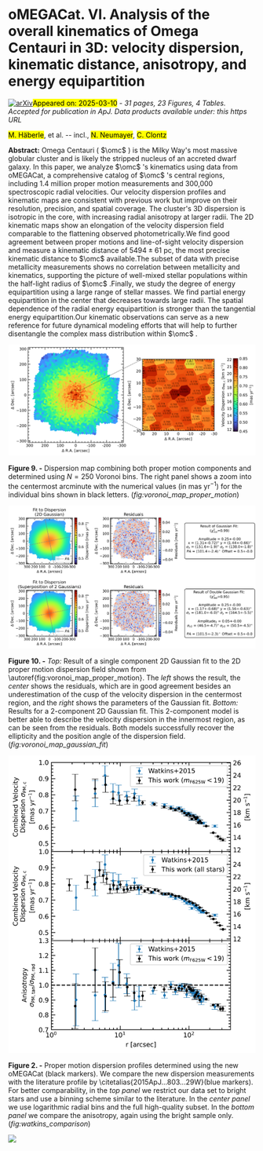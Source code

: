 <div class="macros" style="visibility:hidden;">
$\newcommand{\ensuremath}{}$
$\newcommand{\xspace}{}$
$\newcommand{\object}[1]{\texttt{#1}}$
$\newcommand{\farcs}{{.}''}$
$\newcommand{\farcm}{{.}'}$
$\newcommand{\arcsec}{''}$
$\newcommand{\arcmin}{'}$
$\newcommand{\ion}[2]{#1#2}$
$\newcommand{\textsc}[1]{\textrm{#1}}$
$\newcommand{\hl}[1]{\textrm{#1}}$
$\newcommand{\footnote}[1]{}$
$\newcommand{\vdag}{(v)^\dagger}$
$\newcommand$
$\newcommand$
$\newcommand{\todo}[1]{{\textcolor{red}{TODO: #1}}}$
$\newcommand$
$\newcommand{\revision}[1]{{\textcolor{blue}{\textbf{#1}}}}$
$\newcommand{\sectionautorefname}{Section}$
$\newcommand{\subsectionautorefname}{Section}$
$\newcommand{\subsubsectionautorefname}{Section}$
$\newcommand{\figureautorefname}{Fig.}$</div>



<div id="title">

# oMEGACat. VI. Analysis of the overall kinematics of Omega Centauri in 3D: velocity dispersion, kinematic distance, anisotropy, and energy equipartition

</div>
<div id="comments">

[![arXiv](https://img.shields.io/badge/arXiv-2503.04903-b31b1b.svg)](https://arxiv.org/abs/2503.04903)<mark>Appeared on: 2025-03-10</mark> -  _31 pages, 23 Figures, 4 Tables. Accepted for publication in ApJ. Data products available under: this https URL_

</div>
<div id="authors">

<mark>M. Häberle</mark>, et al. -- incl., <mark>N. Neumayer</mark>, <mark>C. Clontz</mark>

</div>
<div id="abstract">

**Abstract:** Omega Centauri ( $\omc$ ) is the Milky Way's most massive globular cluster and is likely the stripped nucleus of an accreted dwarf galaxy. In this paper, we analyze $\omc$ 's kinematics using data from oMEGACat, a comprehensive catalog of $\omc$ 's central regions, including 1.4 million proper motion measurements and 300,000 spectroscopic radial velocities.  Our velocity dispersion profiles and kinematic maps are consistent with previous work but improve on their resolution, precision, and spatial coverage.  The cluster's 3D dispersion is isotropic in the core, with increasing radial anisotropy at larger radii. The 2D kinematic maps show an elongation of the velocity dispersion field comparable to the flattening observed photometrically.We find good agreement between proper motions and line-of-sight velocity dispersion and measure a kinematic distance of $5494\pm61$ pc, the most precise kinematic distance to $\omc$ available.The subset of data with precise metallicity measurements shows no correlation between metallicity and kinematics, supporting the picture of well-mixed stellar populations within the half-light radius of $\omc$ .Finally, we study the degree of energy equipartition using a large range of stellar masses. We find partial energy equipartition in the center that decreases towards large radii. The spatial dependence of the radial energy equipartition is stronger than the tangential energy equipartition.Our kinematic observations can serve as a new reference for future dynamical modeling efforts that will help to further disentangle the complex mass distribution within $\omc$ .

</div>

<div id="div_fig1">

<img src="tmp_2503.04903/./revision1_old_data_velocity_dispersion_map_n250_with_zoom.png" alt="Fig9" width="100%"/>

**Figure 9. -** Dispersion map combining both proper motion components and determined using $N=250$ Voronoi bins. The right panel shows a zoom into the centermost arcminute with the numerical values (in mas yr$^{-1}$) for the individual bins shown in black letters. (*fig:voronoi_map_proper_motion*)

</div>
<div id="div_fig2">

<img src="tmp_2503.04903/./velocity_dispersion_Gaussian_Fits.png" alt="Fig10" width="100%"/>

**Figure 10. -** _Top:_ Result of a single component 2D Gaussian fit to the 2D proper motion dispersion field shown from \autoref{fig:voronoi_map_proper_motion}. The _left_ shows the result, the _center_ shows the residuals, which are in good agreement besides an underestimation of the cusp of the velocity dispersion in the centermost region, and the _right_ shows the parameters of the Gaussian fit. _Bottom:_ Results for a 2-component 2D Gaussian fit. This 2-component model is better able to describe the velocity dispersion in the innermost region, as can be seen from the residuals. Both models successfully recover the ellipticity and the position angle of the dispersion field. (*fig:voronoi_map_gaussian_fit*)

</div>
<div id="div_fig3">

<img src="tmp_2503.04903/./revision1_watkins_comparison.png" alt="Fig2" width="100%"/>

**Figure 2. -** Proper motion dispersion profiles determined using the new oMEGACat (black markers). We compare the new dispersion measurements with the literature profile by \citetalias{2015ApJ...803...29W}(blue markers). For better comparability, in the _top panel_ we restrict our data set to bright stars and use a binning scheme similar to the literature. In the _center panel_ we use logarithmic radial bins and the full high-quality subset. In the _bottom panel_ we compare the anisotropy, again using the bright sample only. (*fig:watkins_comparison*)

</div><div id="qrcode"><img src=https://api.qrserver.com/v1/create-qr-code/?size=100x100&data="https://arxiv.org/abs/2503.04903"></div>